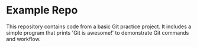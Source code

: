# Example Repo

This repository contains code from a basic Git practice project. It includes a simple program that prints 'Git is awesome!' to demonstrate Git commands and workflow.
